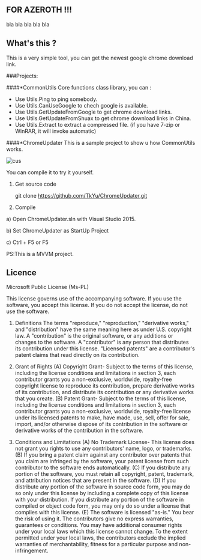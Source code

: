 ## FOR AZEROTH !!!

bla bla bla bla bla

## What's this ?

This is a very simple tool, you can get the newest google chrome download link.

###Projects:

####*CommonUtils
Core functions class library, you can :

* Use Utils.Ping to ping somebody.
* Use Utils.CanUseGoogle to chech google is available.
* Use Utils.GetUpdateFromGoogle to get chrome download links.
* Use Utils.GetUpdateFromShuax to get chrome download links in China.
* Use Utils.Extract to extract a compressed file. (if you have 7-zip or WinRAR, it will invoke automatic)

####*ChromeUpdater
This is a sample project to show u how CommonUtils works.

![cus](https://cloud.githubusercontent.com/assets/2945229/14580968/f7b88734-0394-11e6-8ad9-b4630e8e8d16.jpg)

You can compile it to try it yourself.

1) Get source code

    git clone https://github.com/TkYu/ChromeUpdater.git
    
2) Compile

  a) Open ChromeUpdater.sln with Visual Studio 2015.

  b) Set ChromeUpdater as StartUp Project

  c) Ctrl + F5 or F5

PS:This is a MVVM project.

## Licence

Microsoft Public License (Ms-PL)

This license governs use of the accompanying software. If you use the software, you
accept this license. If you do not accept the license, do not use the software.

1. Definitions
The terms "reproduce," "reproduction," "derivative works," and "distribution" have the
same meaning here as under U.S. copyright law.
A "contribution" is the original software, or any additions or changes to the software.
A "contributor" is any person that distributes its contribution under this license.
"Licensed patents" are a contributor's patent claims that read directly on its contribution.

2. Grant of Rights
(A) Copyright Grant- Subject to the terms of this license, including the license conditions and limitations in section 3, each contributor grants you a non-exclusive, worldwide, royalty-free copyright license to reproduce its contribution, prepare derivative works of its contribution, and distribute its contribution or any derivative works that you create.
(B) Patent Grant- Subject to the terms of this license, including the license conditions and limitations in section 3, each contributor grants you a non-exclusive, worldwide, royalty-free license under its licensed patents to make, have made, use, sell, offer for sale, import, and/or otherwise dispose of its contribution in the software or derivative works of the contribution in the software.

3. Conditions and Limitations
(A) No Trademark License- This license does not grant you rights to use any contributors' name, logo, or trademarks.
(B) If you bring a patent claim against any contributor over patents that you claim are infringed by the software, your patent license from such contributor to the software ends automatically.
(C) If you distribute any portion of the software, you must retain all copyright, patent, trademark, and attribution notices that are present in the software.
(D) If you distribute any portion of the software in source code form, you may do so only under this license by including a complete copy of this license with your distribution. If you distribute any portion of the software in compiled or object code form, you may only do so under a license that complies with this license.
(E) The software is licensed "as-is." You bear the risk of using it. The contributors give no express warranties, guarantees or conditions. You may have additional consumer rights under your local laws which this license cannot change. To the extent permitted under your local laws, the contributors exclude the implied warranties of merchantability, fitness for a particular purpose and non-infringement.